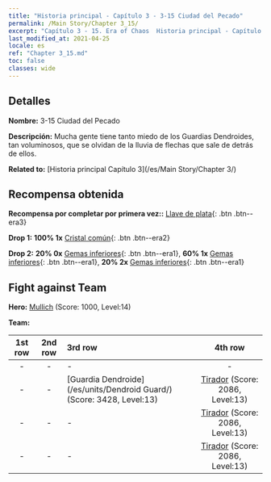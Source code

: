```yaml
---
title: "Historia principal - Capítulo 3 - 3-15 Ciudad del Pecado"
permalink: /Main Story/Chapter 3_15/
excerpt: "Capítulo 3 - 15. Era of Chaos  Historia principal - Capítulo 3_15. 3-15 Ciudad del Pecado"
last_modified_at: 2021-04-25
locale: es
ref: "Chapter 3_15.md"
toc: false
classes: wide
---
```


## Detalles

 **Nombre:** 3-15 Ciudad del Pecado

 **Descripción:** Mucha gente tiene tanto miedo de los Guardias Dendroides, tan voluminosos, que se olvidan de la lluvia de flechas que sale de detrás de ellos.

 **Related to:** [Historia principal Capítulo 3](/es/Main Story/Chapter 3/)

## Recompensa obtenida

 **Recompensa por completar por primera vez::** [Llave de plata](/ItemsES/con_693/){: .btn .btn--era3}

 **Drop 1:** **100% 1x** [Cristal común](/ItemsES/mat_11/){: .btn .btn--era2}

 **Drop 2:** **20% 0x** [Gemas inferiores](/ItemsES/mat_4/){: .btn .btn--era1}, **60% 1x** [Gemas inferiores](/ItemsES/mat_4/){: .btn .btn--era1}, **20% 2x** [Gemas inferiores](/ItemsES/mat_4/){: .btn .btn--era1}


## Fight against Team
 **Hero:** [Mullich](/es/heroes/Mullich/) (Score: 1000, Level:14)

 **Team:**


  | 1st row | 2nd row | 3rd row | 4th row |
  |:----:|:----:|:----|:----:|
  | - | - | - | - |
  | - | - | [Guardia Dendroide](/es/units/Dendroid Guard/) (Score: 3428, Level:13)  | [Tirador](/es/units/Sharpshooter/) (Score: 2086, Level:13)  |
  | - | - | - | [Tirador](/es/units/Sharpshooter/) (Score: 2086, Level:13)  |
  | - | - | - | [Tirador](/es/units/Sharpshooter/) (Score: 2086, Level:13)  |


